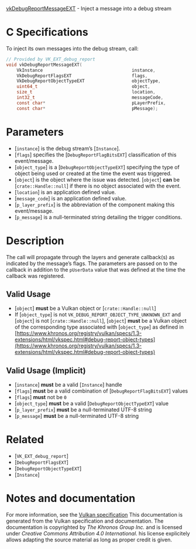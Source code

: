 [vkDebugReportMessageEXT](https://www.khronos.org/registry/vulkan/specs/1.3-extensions/man/html/vkDebugReportMessageEXT.html) - Inject a message into a debug stream

# C Specifications
To inject its own messages into the debug stream, call:
```c
// Provided by VK_EXT_debug_report
void vkDebugReportMessageEXT(
    VkInstance                                  instance,
    VkDebugReportFlagsEXT                       flags,
    VkDebugReportObjectTypeEXT                  objectType,
    uint64_t                                    object,
    size_t                                      location,
    int32_t                                     messageCode,
    const char*                                 pLayerPrefix,
    const char*                                 pMessage);
```

# Parameters
- [`instance`] is the debug stream’s [`Instance`].
- [`flags`] specifies the [`DebugReportFlagBitsEXT`] classification of this event/message.
- [`object_type`] is a [`DebugReportObjectTypeEXT`] specifying the type of object being used or created at the time the event was triggered.
- [`object`] is the object where the issue was detected. [`object`] **can**  be [`crate::Handle::null`] if there is no object associated with the event.
- [`location`] is an application defined value.
- [`message_code`] is an application defined value.
- [`p_layer_prefix`] is the abbreviation of the component making this event/message.
- [`p_message`] is a null-terminated string detailing the trigger conditions.

# Description
The call will propagate through the layers and generate callback(s) as
indicated by the message’s flags.
The parameters are passed on to the callback in addition to the
`pUserData` value that was defined at the time the callback was
registered.
## Valid Usage
-  [`object`] **must**  be a Vulkan object or [`crate::Handle::null`]
-    If [`object_type`] is not `VK_DEBUG_REPORT_OBJECT_TYPE_UNKNOWN_EXT` and [`object`] is not [`crate::Handle::null`], [`object`] **must**  be a Vulkan object of the corresponding type associated with [`object_type`] as defined in [https://www.khronos.org/registry/vulkan/specs/1.3-extensions/html/vkspec.html#debug-report-object-types](https://www.khronos.org/registry/vulkan/specs/1.3-extensions/html/vkspec.html#debug-report-object-types)

## Valid Usage (Implicit)
-  [`instance`] **must**  be a valid [`Instance`] handle
-  [`flags`] **must**  be a valid combination of [`DebugReportFlagBitsEXT`] values
-  [`flags`] **must**  not be `0`
-  [`object_type`] **must**  be a valid [`DebugReportObjectTypeEXT`] value
-  [`p_layer_prefix`] **must**  be a null-terminated UTF-8 string
-  [`p_message`] **must**  be a null-terminated UTF-8 string

# Related
- [`VK_EXT_debug_report`]
- [`DebugReportFlagsEXT`]
- [`DebugReportObjectTypeEXT`]
- [`Instance`]

# Notes and documentation
For more information, see the [Vulkan specification](https://www.khronos.org/registry/vulkan/specs/1.3-extensions/html/vkspec.html)
This documentation is generated from the Vulkan specification and documentation.
The documentation is copyrighted by *The Khronos Group Inc.* and is licensed under *Creative Commons Attribution 4.0 International*.
his license explicitely allows adapting the source material as long as proper credit is given.
        